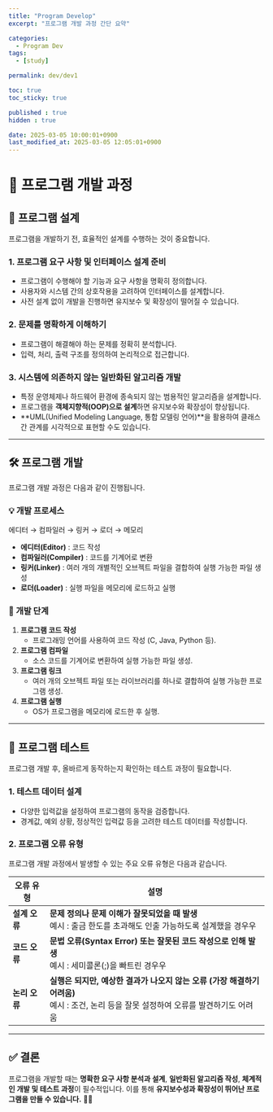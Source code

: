 ```yaml
---
title: "Program Develop"
excerpt: "프로그램 개발 과정 간단 요약"

categories:
  - Program Dev
tags:
  - [study]

permalink: dev/dev1

toc: true
toc_sticky: true

published : true
hidden : true

date: 2025-03-05 10:00:01+0900
last_modified_at: 2025-03-05 12:05:01+0900
---
```




# **📌 프로그램 개발 과정**  

## **📖 프로그램 설계**  
프로그램을 개발하기 전, 효율적인 설계를 수행하는 것이 중요합니다.  

### **1. 프로그램 요구 사항 및 인터페이스 설계 준비**  
- 프로그램이 수행해야 할 기능과 요구 사항을 명확히 정의합니다.  
- 사용자와 시스템 간의 상호작용을 고려하여 인터페이스를 설계합니다.  
- 사전 설계 없이 개발을 진행하면 유지보수 및 확장성이 떨어질 수 있습니다.  

### **2. 문제를 명확하게 이해하기**  
- 프로그램이 해결해야 하는 문제를 정확히 분석합니다.  
- 입력, 처리, 출력 구조를 정의하여 논리적으로 접근합니다.  

### **3. 시스템에 의존하지 않는 일반화된 알고리즘 개발**  
- 특정 운영체제나 하드웨어 환경에 종속되지 않는 범용적인 알고리즘을 설계합니다.  
- 프로그램을 **객체지향적(OOP)으로 설계**하면 유지보수와 확장성이 향상됩니다.  
- **UML(Unified Modeling Language, 통합 모델링 언어)**을 활용하여 클래스 간 관계를 시각적으로 표현할 수도 있습니다.  

---

## **🛠 프로그램 개발**  

프로그램 개발 과정은 다음과 같이 진행됩니다.  

### **💡 개발 프로세스**  
에디터 → 컴파일러 → 링커 → 로더 → 메모리

- **에디터(Editor)** : 코드 작성  
- **컴파일러(Compiler)** : 코드를 기계어로 변환  
- **링커(Linker)** : 여러 개의 개별적인 오브젝트 파일을 결합하여 실행 가능한 파일 생성  
- **로더(Loader)** : 실행 파일을 메모리에 로드하고 실행  

### **📌 개발 단계**  
1. **프로그램 코드 작성**  
   - 프로그래밍 언어를 사용하여 코드 작성 (C, Java, Python 등).  
2. **프로그램 컴파일**  
   - 소스 코드를 기계어로 변환하여 실행 가능한 파일 생성.  
3. **프로그램 링크**  
   - 여러 개의 오브젝트 파일 또는 라이브러리를 하나로 결합하여 실행 가능한 프로그램 생성.  
4. **프로그램 실행**  
   - OS가 프로그램을 메모리에 로드한 후 실행.  

---

## **🧪 프로그램 테스트**  

프로그램 개발 후, 올바르게 동작하는지 확인하는 테스트 과정이 필요합니다.  

### **1. 테스트 데이터 설계**  
- 다양한 입력값을 설정하여 프로그램의 동작을 검증합니다.  
- 경계값, 예외 상황, 정상적인 입력값 등을 고려한 테스트 데이터를 작성합니다.  

### **2. 프로그램 오류 유형**  
프로그램 개발 과정에서 발생할 수 있는 주요 오류 유형은 다음과 같습니다.  

| 오류 유형 | 설명 |
|---------|--------------------------------|
| **설계 오류** | **문제 정의나 문제 이해가 잘못되었을 때 발생** <br> 예시 : 출금 한도를 초과해도 인출 가능하도록 설계했을 경우우|
| **코드 오류** | **문법 오류(Syntax Error) 또는 잘못된 코드 작성으로 인해 발생** <br> 예시 : 세미콜론(;)을 빠트린 경우우 |
| **논리 오류** | **실행은 되지만, 예상한 결과가 나오지 않는 오류 (가장 해결하기 어려움)** <br> 예시 : 조건, 논리 등을 잘못 설정하여 오류를 발견하기도 어려움 |

---

## **✅ 결론**  
프로그램을 개발할 때는 **명확한 요구 사항 분석과 설계**, **일반화된 알고리즘 작성**, **체계적인 개발 및 테스트 과정**이 필수적입니다. 이를 통해 **유지보수성과 확장성이 뛰어난 프로그램을 만들 수 있습니다.** 🎯🚀  
